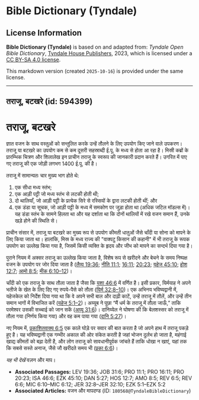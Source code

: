 # Bible Dictionary (Tyndale)

## License Information

**Bible Dictionary (Tyndale)** is based on and adapted from: _Tyndale Open Bible Dictionary_, [Tyndale House Publishers](https://tyndaleopenresources.com/), 2023, which is licensed under a [CC BY-SA 4.0 license](https://creativecommons.org/licenses/by-sa/4.0/legalcode.en).

This markdown version (created `2025-10-16`) is provided under the same license.



--------------------------------

## तराजू, बटखरे (id: 594399)

तराजू, बटखरे
============

ज्ञात वजन के साथ वस्तुओं को सन्तुलित करके उन्हें तौलने के लिए उपयोग किए जाने वाले उपकरण। तराजू या बटखरे का उपयोग कम से कम दूसरी सहस्राब्दी ई.पू. के मध्य से होता आ रहा है। मिस्री कब्रों के प्रारम्भिक चित्रण और शिलालेख इन प्राचीन तराजू के स्वरूप की जानकारी प्रदान करते हैं। उगरित में पाए गए तराजू की एक जोड़ी लगभग 1400 ई.पू. की है।

तराजू में सामान्यतः चार मुख्य भाग होते थे:

1. एक सीधा मध्य स्तंभ;
2. एक आड़ी पट्टी जो मध्य स्तंभ से लटकी होती थी;
3. दो थालियाँ, जो आड़ी पट्टी के प्रत्येक सिरे से रस्सियों के द्वारा लटकी होती थीं; और
4. एक डंडा या सूचक, जो आड़ी पट्टी के मध्य में समकोण पर जुड़ा होता था (अधिक जटिल मॉडल्स में)। यह डंडा स्तंभ के सामने हिलता था और यह दर्शाता था कि दोनों थालियों में रखे वजन समान हैं, उनके खड़े होने की स्थिति से।

प्राचीन संसार में, तराजू या बटखरे का मुख्य रूप से उपयोग कीमती धातुओं जैसे चाँदी या सोना को मापने के लिए किया जाता था। हालांकि, मिस्र के मध्य राज्य की "वाक्पटु किसान की कहानी" में भी तराजू के रूपक उपयोग का उल्लेख किया गया है, जिसमें किसी व्यक्ति के हृदय और जीभ को मापने का सन्दर्भ दिया गया है।

पुराने नियम में अक्सर तराजू का उल्लेख किया जाता है, विशेष रूप से खरीदने और बेचने के समय निष्पक्ष वजन के उपयोग पर जोर दिया जाता है ([लैव्य 19:36](https://ref.ly/Lev19:36); [नीति 11:1](https://ref.ly/Prov11:1); [16:11](https://ref.ly/Prov16:11); [20:23](https://ref.ly/Prov20:23); [यहेज 45:10](https://ref.ly/Ezek45:10); [होश 12:7](https://ref.ly/Hos12:7); [आमो 8:5](https://ref.ly/Amos8:5); [मीक 6:10–12](https://ref.ly/Mic6:10-Mic6:12))।

चाँदी को एक तराजू के साथ तौला जाता है जैसा कि [यशा 46:6](https://ref.ly/Isa46:6) में वर्णित है। इसी प्रकार, यिर्मयाह ने अपने भतीजे के खेत के लिए दिए गए रुपये\-पैसे को तौला ([यिर्म 32:8–10](https://ref.ly/Jer32:8-Jer32:10))। एक अभिनय भविष्यद्वानी में, यहेजकेल को निर्देश दिया गया था कि वे अपने सभी बाल और दाढ़ी काटें, उन्हें तराजू में तौलें, और उन्हें तीन समान भागों में विभाजित करें ([यहेज 5:1–2](https://ref.ly/Ezek5:1-Ezek5:2))। अय्यूब ने पूछा “मैं धर्म के तराजू में तौला जाऊँ,” ताकि परमेश्वर उसकी सच्चाई को जान सकें ([अय्यू 31:6](https://ref.ly/Job31:6))। दानिय्येल ने घोषणा की कि बेलशस्सर को तराजू में तौला गया (निर्णय किया गया) और वह कम पाया गया ([दानि 5:27](https://ref.ly/Dan5:27))।

नए नियम में, [प्रकाशितवाक्य 6:5](https://ref.ly/Rev6:5) एक काले घोड़े पर सवार की बात करता है जो अपने हाथ में तराजू पकड़े हुए है। यह भविष्यद्वानी एक गम्भीर अकाल की ओर संकेत करती है जहां भोजन दुर्लभ हो जाता है, महंगाई खाद्य कीमतों को बढ़ा देती है, और लोग तराजू को सावधानीपूर्वक जांचते हैं ताकि धोखा न खाएं, यहां तक कि सबसे सस्ते अनाज, जैसे जौ खरीदते समय भी ([प्रका 6:6](https://ref.ly/Rev6:6))।

*यह भी देखें*  वज़न और माप। 

* **Associated Passages:** LEV 19:36; JOB 31:6; PRO 11:1; PRO 16:11; PRO 20:23; ISA 46:6; EZK 45:10; DAN 5:27; HOS 12:7; AMO 8:5; REV 6:5; REV 6:6; MIC 6:10–MIC 6:12; JER 32:8–JER 32:10; EZK 5:1–EZK 5:2
* **Associated Articles:** वजन और मापदण्ड (ID: `180568@TyndaleBibleDictionary`)

